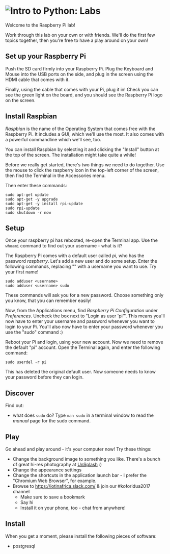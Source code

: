# ![Intro to Python: Labs](../blob/master/assets/img/logo-128.png?raw=true)

Welcome to the Raspberry Pi lab!

Work through this lab on your own or with friends. We'll do the first few topics together, then you're free to have a play around on your own!

## Set up your Raspberry Pi
Push the SD card firmly into your Raspberry Pi. Plug the Keyboard and Mouse into the USB ports on the side, and plug in the screen using the HDMI cable that comes with it.

Finally, using the cable that comes with your Pi, plug it in! Check you can see the green light on the board, and you should see the Raspberry Pi logo on the screen. 

## Install Raspbian
*Raspbian* is the name of the Operating System that comes free with the Raspberry Pi. It includes a GUI, which we'll use the most. It also comes with a powerful commandline which we'll see, too.

You can install Raspbian by selecting it and clicking the "Install" button at the top of the screen. The installation might take quite a while!

Before we really get started, there's two things we need to do together. Use the mouse to click the raspberry icon in the top-left corner of the screen, then find the Terminal in the Accessories menu.

Then enter these commands:

    sudo apt-get update
    sudo apt-get -y upgrade
    sudo apt-get -y install rpi-update
    sudo rpi-update
    sudo shutdown -r now

## Setup

Once your raspberry pi has rebooted, re-open the Terminal app. Use the `whoami` command to find out your username - what is it?

The Raspberry Pi comes with a default user called *pi*, who has the password *raspberry*. Let's add a new user and do some setup. Enter the following commands, replacing "<username>" with a username you want to use. Try your first name!

    sudo adduser <username>
    sudo adduser <username> sudo

These commands will ask you for a new password. Choose something only you know, that you can remember easily!

Now, from the Applications menu, find *Raspberry Pi Configuration* under *Preferences*. Uncheck the box next to "Login as user 'pi'". This means you'll now have to enter your username and password whenever you want to login to your Pi. You'll also now have to enter your password whenever you use the "sudo" command :)

Reboot your Pi and login, using your new account. Now we need to remove the default "pi" account. Open the Terminal again, and enter the following command:

    sudo userdel -r pi

This has deleted the original default user. Now someone needs to know your password before they can login.

## Discover

Find out:
* what does `sudo` do? Type `man sudo` in a terminal window to read the *manual* page for the sudo command.

## Play

Go ahead and play around - it's your computer now! Try these things:
* Change the background image to something you like. There's a bunch of great hi-res photography at [UnSplash](https://unsplash.com) :)
* Change the appearance settings
* Change the shortcuts in the application launch bar - I prefer the "Chromium Web Browser", for example.
* Browse to https://iotinafrica.slack.com/ & join our #koforidua2017 channel
    * Make sure to save a bookmark
    * Say hi
    * Install it on your phone, too - chat from anywhere!

## Install

When you get a moment, please install the following pieces of software:
* postgresql
